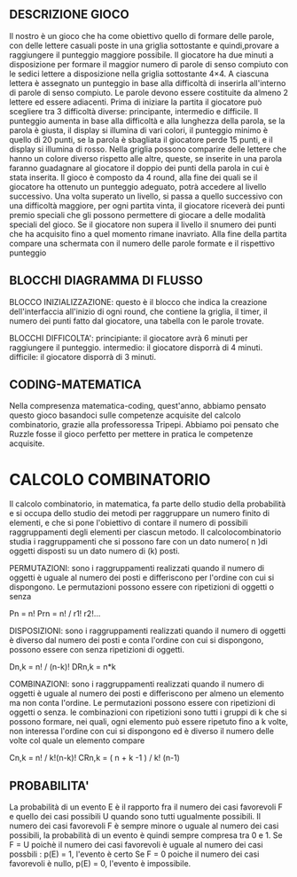 


## DESCRIZIONE GIOCO
Il nostro è un gioco che ha come obiettivo quello di formare delle parole, con delle lettere casuali poste in una griglia sottostante e quindi,provare a raggiungere il punteggio maggiore possibile.
Il giocatore ha due minuti a disposizione per formare il maggior numero di parole di senso compiuto con le sedici lettere a disposizione nella griglia sottostante 4×4. 
A ciascuna lettera è assegnato un punteggio in base alla difficoltà di inserirla all'interno di parole di senso compiuto.
Le parole devono essere costituite da almeno 2 lettere ed essere adiacenti.
Prima di iniziare la partita il giocatore può scegliere tra 3 difficoltà diverse: principante, intermedio e difficile.
Il punteggio aumenta in base alla difficoltà e alla lunghezza della parola, se la parola è giusta, il display si illumina di vari colori, il punteggio minimo è quello di 20 punti, se la parola è sbagliata il giocatore perde 15 punti, e il display si illumina di rosso.
Nella griglia possono comparire delle lettere che hanno un colore diverso rispetto alle altre, queste, se inserite in una parola faranno guadagnare al giocatore il doppio dei punti della parola in cui è stata inserita.
Il gioco è composto da 4 round, alla fine dei quali se il giocatore ha ottenuto un punteggio adeguato, potrà accedere al livello successivo.
Una volta superato un livello, si passa a quello successivo con una difficoltà maggiore, per ogni partita vinta, il giocatore riceverà dei punti premio speciali che gli possono permettere di giocare a delle modalità speciali del gioco. Se il giocatore non supera il livello il snumero dei punti che ha acquisito fino a quel momento rimane inavriato.
Alla fine della partita compare una schermata con il numero delle parole formate e il rispettivo punteggio 

## BLOCCHI DIAGRAMMA DI FLUSSO
BLOCCO INIZIALIZZAZIONE: questo è il blocco che indica la creazione dell'interfaccia all'inizio di ogni round, che contiene la griglia, il timer, il numero dei punti fatto dal giocatore, una tabella con le parole trovate.

BLOCCHI DIFFICOLTA': principiante: il giocatore avrà 6 minuti per raggiungere il punteggio.
intermedio: il giocatore disporrà di 4 minuti.
difficile: il giocatore disporrà di 3 minuti.

## CODING-MATEMATICA
Nella compresenza matematica-coding, quest'anno, abbiamo pensato questo gioco basandoci sulle competenze acquisite del calcolo combinatorio,
grazie alla professoressa Tripepi. Abbiamo poi pensato che Ruzzle fosse il gioco perfetto per mettere in pratica le competenze acquisite.

# CALCOLO COMBINATORIO
Il calcolo combinatorio, in matematica, fa parte dello studio della probabilità e si occupa dello studio dei metodi per raggruppare un numero finito di elementi, e che si pone l'obiettivo di contare il numero di possibili raggruppamenti degli elementi per ciascun metodo.
Il calcolocombinatorio studia i raggruppamenti che si possono fare con un dato numero( n )di oggetti disposti su un dato numero di (k) posti. 

PERMUTAZIONI: sono i raggruppamenti realizzati quando il numero di oggetti è uguale al numero dei posti e differiscono per l'ordine con cui si dispongono. 
Le permutazioni possono essere con ripetizioni di oggetti o senza 

Pn = n!
Prn = n! / r1! r2!...

DISPOSIZIONI: sono i raggruppamenti realizzati quando il numero di oggetti è diverso dal numero dei posti e conta l'ordine con cui si dispongono, 
possono essere con  senza ripetizioni di oggetti.

Dn,k = n! / (n-k)!
DRn,k = n*k

COMBINAZIONI: sono i raggruppamenti realizzati quando il numero di oggetti è uguale al numero dei posti e differiscono per almeno un elemento ma non conta l'ordine.
Le permutazioni possono essere con ripetizioni di oggetti o senza.
le combinazioni con ripetizioni sono tutti i gruppi di k che si possono formare, nei quali, ogni elemento può essere ripetuto fino a k volte,
non interessa l'ordine con cui si dispongono ed è diverso il numero delle volte col quale un elemento compare

Cn,k = n! / k!(n-k)!
CRn,k = ( n + k -1 ) / k! (n-1)

## PROBABILITA'
La probabilità di un evento E è il rapporto fra il numero dei casi favorevoli F e quello dei casi possibili U quando sono tutti ugualmente possibili. 
Il numero dei casi favorevoli F è sempre minore o uguale al numero dei casi possibili, la probabilità di un evento è quindi sempre compresa tra 0 e 1.
Se F = U poichè il numero dei casi favorevoli è uguale al numero dei casi possbili : p(E) = 1, l'evento è certo
Se F = 0 poiche il numero dei casi favorevoli è nullo, p(E) = 0, l'evento è impossibile.
